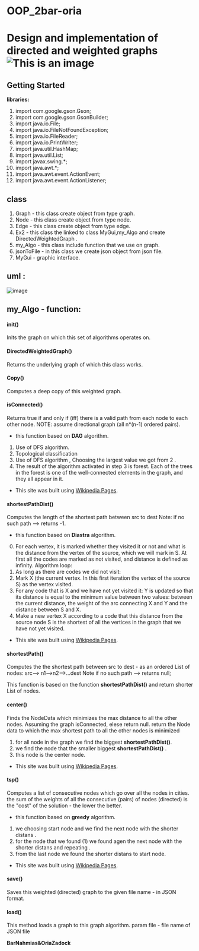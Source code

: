 # OOP_2bar-oria 

# Design and implementation of directed and weighted graphs  ![This is an image](https://user-images.githubusercontent.com/92825016/145035678-cd125e45-64d7-4055-91bb-646ddfbf99ba.png)  

## Getting Started
**libraries:**
1. import com.google.gson.Gson;
2. import com.google.gson.GsonBuilder;
3. import java.io.File;
4. import java.io.FileNotFoundException;
5. import java.io.FileReader;
6. import java.io.PrintWriter;
7. import java.util.HashMap;
8. import java.util.List;
9. import javax.swing.*;
10. import java.awt.*;
11. import java.awt.event.ActionEvent;
12. import java.awt.event.ActionListener;

## class
1. Graph - this class create object from type graph.
2. Node - this class create object from type node.
3. Edge - this class create object from type edge.
4. Ex2 -  this class the linked to class MyGui,my_Algo and create DirectedWeightedGraph  .
5. my_Algo - this class include  function that we use on graph.
6. jsonToFile - in this class we create  json object from json file. 
7. MyGui - graphic interface.


## uml :
![image](https://user-images.githubusercontent.com/92825016/145040004-afc75f74-b14a-4bd6-8967-52d6488b4aa3.png)  


## my_Algo - function:
#### **init()**
Inits the graph on which this set of algorithms operates on.

#### **DirectedWeightedGraph()**
Returns the underlying graph of which this class works.

#### **Copy()**
Computes a deep copy of this weighted graph.

#### **isConnected()** 
Returns true if and only if (iff) there is a valid path from each node to each
other node. NOTE: assume directional graph (all n*(n-1) ordered pairs).
 - this function based on **DAG** algorithm. 
1. Use of DFS algorithm.
2. Topological classification
3. Use of DFS algorithm , Choosing the largest value we got from 2 .
4. The result of the algorithm activated in step 3 is forest. Each of the trees in the forest is one of the well-connected elements in the graph, and they all appear in it.
* This site was built using [Wikipedia Pages](https://en.wikipedia.org/wiki/Directed_acyclic_graph).
#### **shortestPathDist()**
Computes the length of the shortest path between src to dest
Note: if no such path --> returns -1.
 - this function based on **Diastra** algorithm. 
0. For each vertex, it is marked whether they visited it or not and what is the distance from the vertex of the source, which we will mark in S. At first all the codes are marked as not visited, and distance is defined as infinity.
Algorithm loop:
1. As long as there are codes we did not visit:
2. Mark X (the current vertex. In this first iteration the vertex of the source S) as the vertex visited.
3. For any code that is X and we have not yet visited it:
Y is updated so that its distance is equal to the minimum value between two values: between the current distance, the weight of the arc connecting X and Y and the distance between S and X.
4. Make a new vertex X according to a code that this distance from the source node S is the shortest of all the vertices in the graph that we have not yet visited.
* This site was built using [Wikipedia Pages](https://en.wikipedia.org/wiki/Dijkstra%27s_algorithm).
#### **shortestPath()**
Computes the the shortest path between src to dest - as an ordered List of nodes:
src--> n1-->n2-->...dest
Note if no such path --> returns null;

This function is based on the function **shortestPathDist()** and return shorter List of nodes.

#### **center()**
 Finds the NodeData which minimizes the max distance to all the other nodes.
 Assuming the graph isConnected, elese return null. 
 return the Node data to which the max shortest path to all the other nodes is minimized
1. for all node in the graph we find the biggest **shortestPathDist()**.
2. we find the node that the smaller  biggest **shortestPathDist()** .
3. this node is the center node. 
* This site was built using [Wikipedia Pages]( https://en.wikipedia.org/wiki/Graph_center).

#### **tsp()**
Computes a list of consecutive nodes which go over all the nodes in cities.
the sum of the weights of all the consecutive (pairs) of nodes (directed) is the "cost" of the solution -
the lower the better.
  - this function based on **greedy** algorithm. 
1. we choosing start node and we find the next node  with the shorter distans .
2. for the node that we found (1) we found agen the next node  with the shorter distans and repeating .
3. from the last node we found the shorter distans to start node. 
* This site was built using [Wikipedia Pages]( https://en.wikipedia.org/wiki/Travelling_salesman_problem).

#### **save()**
 Saves this weighted (directed) graph to the given
 file name - in JSON format.
#### **load()**
This method loads a graph to this graph algorithm.
param file - file name of JSON file

**BarNahmias&OriaZadock**
